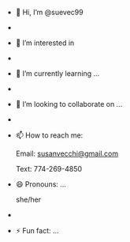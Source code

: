 - 👋 Hi, I’m @suevec99
- 
- 👀 I’m interested in 
- 
- 🌱 I’m currently learning ...
- 
- 💞️ I’m looking to collaborate on ...
- 
- 📫 How to reach me:

  Email:  susanvecchi@gmail.com

  Text:  774-269-4850

- 😄 Pronouns: ...

  she/her
- 
- ⚡ Fun fact: ...

<!---
suevec99/suevec99 is a ✨ special ✨ repository because its `README.md` (this file) appears on your GitHub profile.
You can click the Preview link to take a look at your changes.
--->
